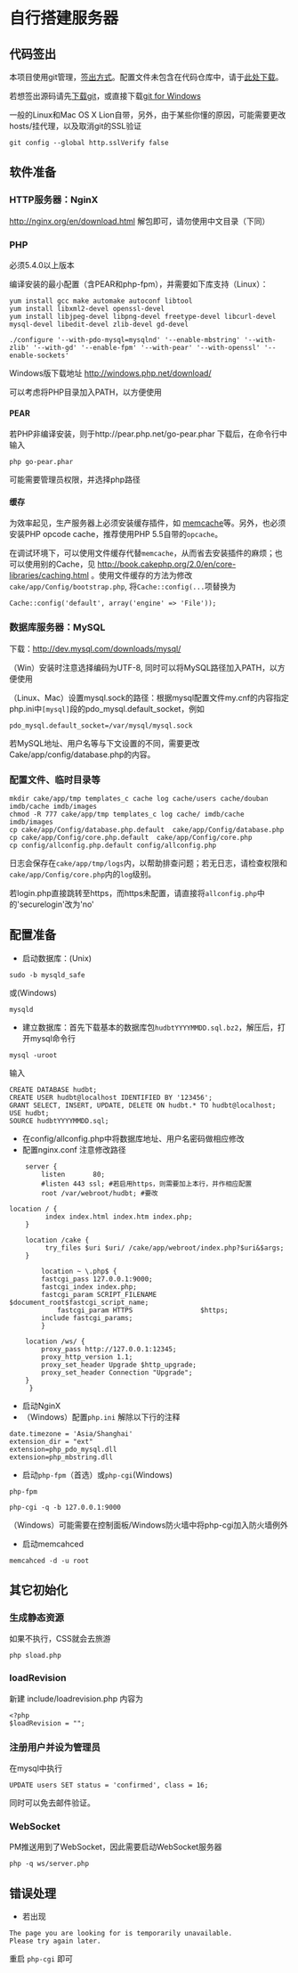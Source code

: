 # 自行搭建服务器 #
## 代码签出 ##
本项目使用git管理，[签出方式](https://code.google.com/p/hudbt/source/checkout)。配置文件未包含在代码仓库中，请于[此处下载](https://code.google.com/p/hudbt/downloads/detail?name=configs.tar.bz2)。

若想签出源码请先[下载git](http://git-scm.com)，或直接下载[git for Windows](http://code.google.com/p/msysgit/downloads/)

一般的Linux和Mac OS X Lion自带，另外，由于某些你懂的原因，可能需要更改hosts/挂代理，以及取消git的SSL验证
```
git config --global http.sslVerify false
```

## 软件准备 ##
### HTTP服务器：NginX ###
http://nginx.org/en/download.html 解包即可，请勿使用中文目录（下同）

### PHP ###
必须5.4.0以上版本

编译安装的最小配置（含PEAR和php-fpm），并需要如下库支持（Linux）：
```
yum install gcc make automake autoconf libtool
yum install libxml2-devel openssl-devel
yum install libjpeg-devel libpng-devel freetype-devel libcurl-devel mysql-devel libedit-devel zlib-devel gd-devel

./configure '--with-pdo-mysql=mysqlnd' '--enable-mbstring' '--with-zlib' '--with-gd' '--enable-fpm' '--with-pear' '--with-openssl' '--enable-sockets'
```

Windows版下载地址 http://windows.php.net/download/

可以考虑将PHP目录加入PATH，以方便使用

#### PEAR ####
若PHP非编译安装，则于http://pear.php.net/go-pear.phar 下载后，在命令行中输入
```
php go-pear.phar
```
可能需要管理员权限，并选择php路径

#### 缓存 ####
为效率起见，生产服务器上必须安装缓存插件，如 [memcache](http://pecl.php.net/package/memcache)等。另外，也必须安装PHP opcode cache，推荐使用PHP 5.5自带的`opcache`。

在调试环境下，可以使用文件缓存代替`memcache`，从而省去安装插件的麻烦；也可以使用别的Cache，见 http://book.cakephp.org/2.0/en/core-libraries/caching.html 。使用文件缓存的方法为修改`cake/app/Config/bootstrap.php`, 将`Cache::config(...`项替换为
```
Cache::config('default', array('engine' => 'File'));
```


### 数据库服务器：MySQL ###
下载：http://dev.mysql.com/downloads/mysql/

（Win）安装时注意选择编码为UTF-8, 同时可以将MySQL路径加入PATH，以方便使用

（Linux、Mac）设置mysql.sock的路径：根据mysql配置文件my.cnf的内容指定php.ini中`[mysql]`段的pdo\_mysql.default\_socket，例如
```
pdo_mysql.default_socket=/var/mysql/mysql.sock
```

若MySQL地址、用户名等与下文设置的不同，需要更改Cake/app/config/database.php的内容。

### 配置文件、临时目录等 ###
```
mkdir cake/app/tmp templates_c cache log cache/users cache/douban imdb/cache imdb/images
chmod -R 777 cake/app/tmp templates_c log cache/ imdb/cache imdb/images
cp cake/app/Config/database.php.default  cake/app/Config/database.php
cp cake/app/Config/core.php.default  cake/app/Config/core.php
cp config/allconfig.php.default config/allconfig.php
```

日志会保存在`cake/app/tmp/logs`内，以帮助排查问题；若无日志，请检查权限和`cake/app/Config/core.php`内的`log`级别。

若login.php直接跳转至https，而https未配置，请直接将`allconfig.php`中的'securelogin'改为'no'

## 配置准备 ##
  * 启动数据库：(Unix)
```
sudo -b mysqld_safe
```
或(Windows)
```
mysqld
```

  * 建立数据库：首先下载基本的数据库包`hudbtYYYYMMDD.sql.bz2`，解压后，打开mysql命令行
```
mysql -uroot
```
输入
```
CREATE DATABASE hudbt; 
CREATE USER hudbt@localhost IDENTIFIED BY '123456';
GRANT SELECT, INSERT, UPDATE, DELETE ON hudbt.* TO hudbt@localhost;
USE hudbt;
SOURCE hudbtYYYYMMDD.sql;
```
  * 在config/allconfig.php中将数据库地址、用户名密码做相应修改
  * 配置nginx.conf
注意修改路径
```
    server {
        listen       80;
        #listen 443 ssl; #若启用https，则需要加上本行，并作相应配置
        root /var/webroot/hudbt; #要改
	
location / {
		 index index.html index.htm index.php;
	}

	location /cake {
		 try_files $uri $uri/ /cake/app/webroot/index.php?$uri&$args;
	}

        location ~ \.php$ {
	    fastcgi_pass 127.0.0.1:9000;
	    fastcgi_index index.php;            
	    fastcgi_param SCRIPT_FILENAME  $document_root$fastcgi_script_name;
            fastcgi_param HTTPS                 $https;
	    include fastcgi_params;       
        }

	location /ws/ {
	    proxy_pass http://127.0.0.1:12345;
	    proxy_http_version 1.1;
	    proxy_set_header Upgrade $http_upgrade;
	    proxy_set_header Connection "Upgrade";
	}
     }
```
  * 启动NginX
  * （Windows）配置`php.ini`
解除以下行的注释
```
date.timezone = 'Asia/Shanghai'
extension_dir = "ext"
extension=php_pdo_mysql.dll
extension=php_mbstring.dll
```
  * 启动`php-fpm`（首选）或`php-cgi`(Windows)
```
php-fpm

php-cgi -q -b 127.0.0.1:9000 
```
（Windows）可能需要在控制面板/Windows防火墙中将php-cgi加入防火墙例外
  * 启动memcahced
```
memcahced -d -u root
```

## 其它初始化 ##
### 生成静态资源 ###
如果不执行，CSS就会去旅游
```
php sload.php
```

### loadRevision ###
新建 include/loadrevision.php 内容为
```
<?php
$loadRevision = "";
```
### 注册用户并设为管理员 ###
在mysql中执行
```
UPDATE users SET status = 'confirmed', class = 16;
```
同时可以免去邮件验证。

### WebSocket ###
PM推送用到了WebSocket，因此需要启动WebSocket服务器
```
php -q ws/server.php
```

## 错误处理 ##
  * 若出现
```
The page you are looking for is temporarily unavailable.
Please try again later.
```
重启 `php-cgi` 即可